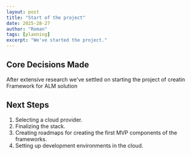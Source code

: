 ```yaml
---
layout: post
title: "Start of the project"
date: 2025-28-27
author: "Roman"
tags: [planning]
excerpt: "We've started the project."
---
```


## Core Decisions Made

After extensive research we've settled on starting the project of creatin Framework for ALM solution

## Next Steps

1. Selecting a cloud provider.
2. Finalizing the stack.
3. Creating roadmaps for creating the first MVP components of the frameworks.
4. Setting up development environments in the cloud.

